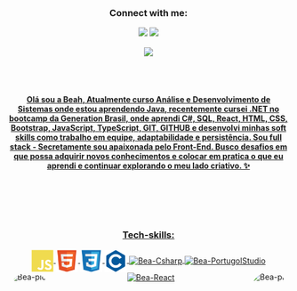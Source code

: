 <!-- Connect -->
<div style="display: inline_block" align="center"><br> 
<h3 align="center">Connect with me:</h3> 
<a href="https://www.linkedin.com/in/beatrizgt" target="_blank"><img src="https://img.shields.io/badge/-LinkedIn-%230077B5?style=for-the-badge&logo=linkedin&logoColor=white" target="_blank"></a> 
  <a href="https://instagram.com/xbeahx" target="_blank"><img src="https://img.shields.io/badge/-Instagram-%23E4405F?style=for-the-badge&logo=instagram&logoColor=white" target="_blank"></a>
 </div> 
 <br>
 <!-- Languages -->
<div align="center">
  <a href="https://github.com/beatrindade">
    <img height="160em" src="https://github-readme-stats.vercel.app/api/top-langs/?username=beatrindade&layout=compact&langs_count=6&theme=radical"/>
</div>

<!-- Languages ERROR
  <a href="https://github.com/beatrindade">
  <img height="160em" src="https://github-readme-stats.vercel.app/api?username=beatrindade&show_icons=true&theme=radical&include_all_commits=true&count_private=true"/>
  <img height="160em" src="https://github-readme-stats.vercel.app/api/top-langs/?username=beatrindade&layout=compact&langs_count=6&theme=radical"/>
</div> -->

## ##

<!-- Descrição-->
<div align="center">
  <br>
  <h4><p> Olá sou a Beah,
Atualmente curso Análise e Desenvolvimento de Sistemas onde estou aprendendo Java, recentemente cursei .NET no bootcamp da Generation Brasil, onde aprendi C#, SQL, React, HTML, CSS, Bootstrap, JavaScript, TypeScript, GIT, GITHUB e desenvolvi minhas soft skills como trabalho em equipe, adaptabilidade e persistência. 
Sou full stack - Secretamente sou apaixonada pelo Front-End. Busco desafios em que possa adquirir novos conhecimentos e colocar em pratica o que eu aprendi e continuar explorando o meu lado criativo. ✨</p></h3>
  <br>
</div>
 
##  ##

<!-- Tech Skills -->
<div style="display: inline_block" align="center"><br>
<h3 align="center">Tech-skills:</h3>
  <img align="center" alt="Bea-Js" height="40" width="40" src="https://raw.githubusercontent.com/devicons/devicon/master/icons/javascript/javascript-plain.svg">
  <img align="center" alt="Bea-HTML" height="40" width="40" src="https://raw.githubusercontent.com/devicons/devicon/master/icons/html5/html5-original.svg">
  <img align="center" alt="Bea-CSS" height="40" width="40" src="https://raw.githubusercontent.com/devicons/devicon/master/icons/css3/css3-original.svg">
  <img align="center" alt="Bea-C" height="40" width="40" src="https://raw.githubusercontent.com/devicons/devicon/master/icons/c/c-plain.svg">
  <img align="center" alt="Bea-Csharp" height="40" width="40" src="https://cdn.discordapp.com/attachments/720461565224157205/1017100518188916936/c-sharp.png">
  <img align="center" alt="Bea-PortugolStudio" height="40" width="40" src="https://cdn.discordapp.com/attachments/720461565224157205/994788023382327346/portuga_copia.png">
  <img align="center" alt="Bea-React" height="40" width="40" src="https://cdn.discordapp.com/attachments/720461565224157205/1017100007670808586/atom_1.png">

<!-- Foto-->
 <img align="left" alt="Bea-pic2" height="150" style="border-radius:50px;" src="https://cdn.discordapp.com/attachments/733436037627510895/973339012980957195/beafot2.png">

  <img align="right" alt="Bea-pic" height="150" style="border-radius:50px;" src="https://cdn.discordapp.com/attachments/733436037627510895/973326697137057822/beafot.png">
</div>
